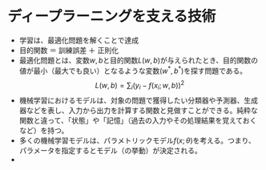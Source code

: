 # ディープラーニングを支える技術
- 学習は、最適化問題を解くことで達成
- 目的関数 ＝ 訓練誤差 ＋ 正則化
- 最適化問題とは、変数$w,b$と目的関数$L(w,b)$が与えられたとき、目的関数の値が最小（最大でも良い）となるような変数$(w^*,b^*)$を探す問題である。
$$ L(w,b)=\sum_i{(y_i-f(x_i;w,b))}^2$$
- 機械学習におけるモデルは、対象の問題で獲得したい分類器や予測器、生成器などを表し、入力から出力を計算する関数と見做すことができる。純粋な関数と違って、「状態」や「記憶」（過去の入力やその処理結果を覚えておくなど）を持つ。
- 多くの機械学習モデルは、パラメトリックモデル$f(x;\theta)$を考える。つまり、パラメータを指定するとモデル（の挙動）が決定される。
- 

